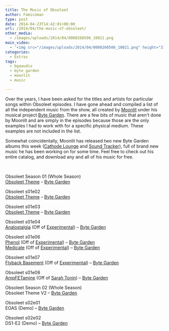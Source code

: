 ```yaml
---
title: The Music of Obsoleet
author: Famicoman
type: post
date: 2014-04-23T14:42:01+00:00
url: /2014/04/the-music-of-obsoleet/
other_media:
  - /images/uploads/2014/04/0000260506_10021.png
main_video:
  - '<img src="/images/uploads/2014/04/0000260506_10021.png" height="315" width="561">'
categories:
  - Extras
tags:
  - bgaaudio
  - byte garden
  - moonlit
  - music

---
```

Over the years, I have been asked for the titles and artists for particular songs within Obsoleet episodes. I have gone ahead and compiled a list of all the independent music from the show, all created by [Moonlit][1] under his musical project [Byte Garden][2]. There are a few bits of music that aren't done by Moonlit and are simply in the episodes because those are the only examples I had to work with for a specific physical medium. These examples are not included in the list.

Somewhat coincidentally, Moonlit has released two new Byte Garden albums this week ([Cathode Lounge][3] and [Sound Tracker][4]), full of brand new music he has been working on for some time. Feel free to check out his entire catalog, and download any and all of his music for free.

&nbsp;

Obsoleet Season 01 (Whole Season)  
[Obsoleet Theme][5] &#8211; [Byte Garden][2]

Obsoleet s01e02  
[Obsoleet Theme][5] &#8211; [Byte Garden][2]

Obsoleet s01e03  
[Obsoleet Theme][5] &#8211; [Byte Garden][2]

Obsoleet s01e04  
[Analostalgia][6] (Off of [Experimental][7]) &#8211; [Byte Garden][2]

Obsoleet s01e06  
[Phenol][8] (Off of [Experimental][7]) &#8211; [Byte Garden][2]  
[Medicate][9] (Off of [Experimental][7]) &#8211; [Byte Garden][2]

Obsoleet s01e07  
[Flyback Basement][10] (Off of [Experimental][7]) &#8211; [Byte Garden][2]

Obsoleet s01e08  
[AmpFETamine][11] (Off of [Sarah Tonin][12]) &#8211; [Byte Garden][2]

Obsoleet Season 02 (Whole Season)  
Obsoleet Theme V2 &#8211; [Byte Garden][2]

Obsoleet s02e01  
EOAS (Demo) &#8211; [Byte Garden][2]

Obsoleet s02e02  
DS1-E2 (Demo) &#8211; [Byte Garden][2]

 [1]: https://twitter.com/officialmoonlit "Moonlit"
 [2]: http://bgaaudio.org/ "Byte Garden"
 [3]: http://bgaaudio.org/album/cathode-lounge "Cathode Lounge"
 [4]: http://bgaaudio.org/album/sound-tracker "Sound Tracker"
 [5]: https://ia600208.us.archive.org/20/items/Obsoleet/ObsoleetTheme--Final.mp3 "Obsoleet Theme"
 [6]: http://bgaaudio.org/track/analostalgia "Analostalgia"
 [7]: http://bgaaudio.org/album/experimental "Experimental"
 [8]: http://bgaaudio.org/track/phenol "Phenol"
 [9]: http://bgaaudio.org/track/medicate "Medicate"
 [10]: http://bgaaudio.org/track/flyback-basement "Flyback Basement"
 [11]: http://bgaaudio.org/track/ampfetamine "AmpFETamine"
 [12]: http://bgaaudio.org/album/sarah-tonin "Sarah Tonin"